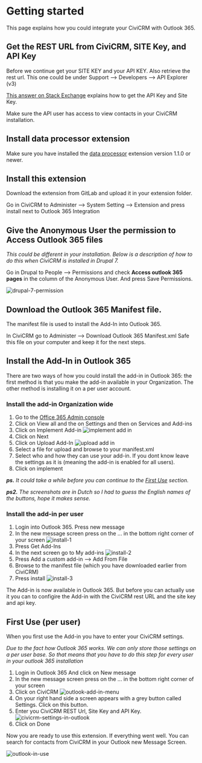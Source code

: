 # Getting started

This page explains how you could integrate your CiviCRM with Outlook 365.

## Get the REST URL from CiviCRM, SITE Key, and API Key

Before we continue get your SITE KEY and your API KEY.
Also retrieve the rest url. This one could be under Support --> Developers --> API Explorer (v3)

[This answer on Stack Exchange](https://civicrm.stackexchange.com/a/31093/90) explains how to get the API Key and Site Key.

Make sure the API user has access to view contacts in your CiviCRM installation.

## Install data processor extension

Make sure you have installed the [data processor](lab.civicrm.org/extensions/dataprocessor) extension version 1.1.0 or newer.

## Install this extension

Download the extension from GitLab and upload it in your extension folder.

Go in CiviCRM to Administer --> System Setting --> Extension and press install next to Outlook 365 Integration

## Give the Anonymous User the permission to Access Outlook 365 files

_This could be different in your installation. Below is a description of how to do this when CiviCRM is installed in Drupal 7._

Go in Drupal to People --> Permissions and check **Access outlook 365 pages** in the column of the Anonymous User.
And press Save Permissions.

![drupal-7-permission](../images/GettingStarted/outlook-civicrm-permission.png)

## Download the Outlook 365 Manifest file.

The manifest file is used to install the Add-In into Outlook 365.

In CiviCRM go to Administer --> Download Outlook 365 Manifest.xml
Safe this file on your computer and keep it for the next steps.

## Install the Add-In in Outlook 365

There are two ways of how you could install the add-in in Outlook 365: the first method
is that you make the add-in available in your Organization. The other method is installing it on a per user account.

### Install the add-in Organization wide

1. Go to the [Office 365 Admin console](https://admin.microsoft.com/AdminPortal)
2. Click on View all and the on Settings and then on Services and Add-ins
3. Click on Implement Add-in ![implement add in](../images/GettingStarted/outlook-admin-implement-add-in.png)
4. Click on Next
5. Click on Upload Add-In ![upload add in](../images/GettingStarted/outlook-admin-upload-add-in.png)
6. Select a file for upload and browse to your manifest.xml
7. Select who and how they can use your add-in. If you dont know leave the settings as it is (meaning the add-in is enabled for all users).
8. Click on implement

_**ps.** It could take a while before you can continue to the [First Use](#first-use-per-user) section._

_**ps2.** The screenshots are in Dutch so I had to guess the English names of the buttons, hope it makes sense._

### Install the add-in per user

1. Login into Outlook 365. Press new message
2. In the new message screen press on the ... in the bottom right corner of your screen ![install-1](../images/GettingStarted/outlook-install-1.png)
3. Press Get Add-Ins
4. In the next screen go to My add-ins ![install-2](../images/GettingStarted/outlook-install-2.png)
5. Press Add a custom add-in --> Add From File
6. Browse to the manifest file (which you have downloaded earlier from CiviCRM)
7. Press install ![install-3](../images/GettingStarted/outlook-install-3.png)

The Add-in is now available in Outlook 365. But before you can actually use it you can to configire the Add-in with the CiviCRM
rest URL and the site key and api key.

## First Use (per user)

When you first use the Add-in you have to enter your CiviCRM settings.

_Due to the fact how Outlook 365 works. We can only store those settings on a per user base. So that means
that you have to do this step for every user in your outlook 365 installation_

1. Login in Outlook 365 And click on New message
2. In the new message screen press on the ... in the bottom right corner of your screen
3. Click on CiviCRM ![outlook-add-in-menu](../images/GettingStarted/outlook-add-in-menu.png)
4. On your right hand side a screen appears with a grey button called Settings. Click on this button.
5. Enter you CiviCRM REST Url, Site Key and API Key. ![civicrm-settings-in-outlook](../images/GettingStarted/civicrm-settings-in-outlook.png)
6. Click on Done

Now you are  ready to use this extension. If everything went well. You can search for contacts from CiviCRM in your Outlook new Message Screen.

![outlook-in-use](../images/GettingStarted/outlook-in-use.png)




